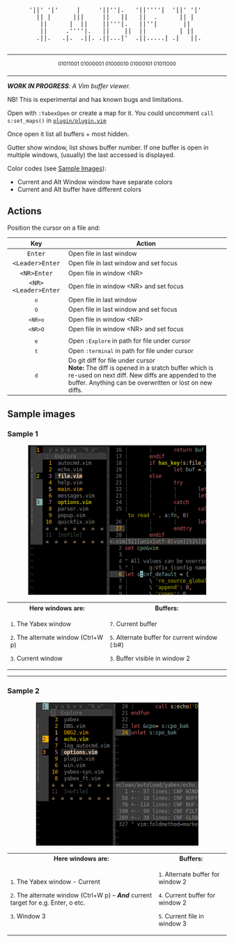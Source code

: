 <div align="center">
<pre>
'||' '|'     |     '||''|.   '||''''|  '||' '|' 
  || |      |||     ||   ||   ||  .      || |   
   ||      |  ||    ||'''|.   ||''|       ||    
   ||     .''''|.   ||    ||  ||         | ||   
  .||.   .|.  .||. .||...|'  .||.....| .|   ||. 



</pre>
</div>

---

<p align="center">
<sup>01011001 01000001 01000010 01000101 01011000</sup>
</p>

---

<em>**WORK IN PROGRESS**: A Vim buffer viewer.</em>

NB! This is experimental and has known bugs and limitations.

Open with `:YabexOpen` or create a map for it. You could uncomment `call s:set_maps()` in [`plugin/plugin.vim`](https://github.com/Termplexed/yabex/blob/277053b4f763138f069d8d5824377e8877478e5d/plugin/plugin.vim#L35)

Once open it list all buffers + most hidden.

Gutter show window, list shows buffer number. If one buffer is open in multiple windows, (usually) the last accessed is displayed.

Color codes (see [Sample Images](#sample-images)):

* Current and Alt Window window have separate colors
* Current and Alt buffer have different colors

## Actions

Position the cursor on a file and:

|  Key | Action |
| :---: | --- |
| <kbd>Enter</kbd> | Open file in last window |
| <kbd>&lt;Leader&gt;Enter</kbd> | Open file in last window and set focus |
| <kbd>&lt;NR&gt;Enter</kbd> | Open file in window &lt;NR&gt; |
| <kbd>&lt;NR&gt;&lt;Leader&gt;Enter</kbd> | Open file in window &lt;NR&gt; and set focus |
| `o` | Open file in last window |
| `O` | Open file in last window and set focus |
| `<NR>o` | Open file in window &lt;NR&gt; |
| `<NR>O` | Open file in window &lt;NR&gt; and set focus |
| | |
| `e` | Open `:Explore` in path for file under cursor  |
| `t` | Open `:terminal` in path for file under cursor |
| `d` | Do git diff for file under cursor<br>**Note:** The diff is opened in a sratch buffer which is re-used on next diff. New diffs are appended to the buffer. Anything can be overwritten or lost on new diffs. |


## Sample images


### Sample 1

<p align="center">
<img src="https://raw.githubusercontent.com/Termplexed/res/master/img/yabex-sample-1.png" />
<table align=center>
  <tr>
    <th> Here windows are:</th>
    <th> Buffers:</th>
  </tr>
  <tr>
    <td>
      
`1`. The Yabex window

`2`. The alternate window (Ctrl+W p)

`3`. Current window
</td><td>

`7`. Current buffer

`5`. Alternate buffer for current window (:b#)

`3`. Buffer visible in window 2

</td>
</tr>
</table>
</p>

<hr/>


### Sample 2


<p align="center">
<img src="https://raw.githubusercontent.com/Termplexed/res/master/img/yabex-sample-3.png" />
<table align=center>
  <tr>
    <th> Here windows are:</th>
    <th> Buffers:</th>
  </tr>
  <tr>
    <td>
      
`1`. The Yabex window - Current

`2`. The alternate window (Ctrl+W p) – ***And*** current target for e.g. Enter, o etc.

`3`. Window 3
</td><td>

`1`. Alternate buffer for window 2

`4`. Current buffer for window 2

`5`. Current file in window 3

</td>
</tr>
</table>
</p>



